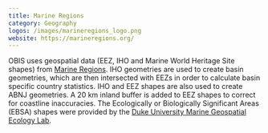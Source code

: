 ```yaml
---
title: Marine Regions
category: Geography
logos: /images/marineregions_logo.png
website: https://marineregions.org/
---
```


OBIS uses geospatial data (EEZ, IHO and Marine World Heritage Site shapes) from [Marine Regions](http://marineregions.org/). IHO geometries are used to create basin geometries, which are then intersected with EEZs in order to calculate basin specific country statistics. IHO and EEZ shapes are also used to create ABNJ geometries. A 20 km inland buffer is added to EEZ shapes to correct for coastline inaccuracies. The Ecologically or Biologically Significant Areas (EBSA) shapes were provided by the [Duke University Marine Geospatial Ecology Lab](https://mgel.env.duke.edu/). 